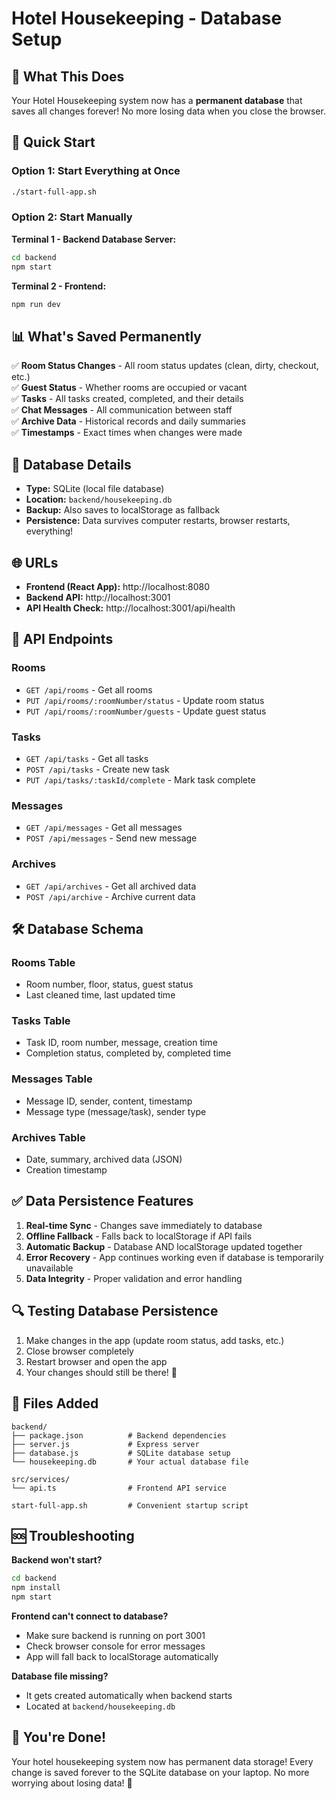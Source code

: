 # Hotel Housekeeping - Database Setup

## 🎯 What This Does

Your Hotel Housekeeping system now has a **permanent database** that saves all changes forever! No more losing data when you close the browser.

## 🚀 Quick Start

### Option 1: Start Everything at Once
```bash
./start-full-app.sh
```

### Option 2: Start Manually

**Terminal 1 - Backend Database Server:**
```bash
cd backend
npm start
```

**Terminal 2 - Frontend:**
```bash
npm run dev
```

## 📊 What's Saved Permanently

✅ **Room Status Changes** - All room status updates (clean, dirty, checkout, etc.)  
✅ **Guest Status** - Whether rooms are occupied or vacant  
✅ **Tasks** - All tasks created, completed, and their details  
✅ **Chat Messages** - All communication between staff  
✅ **Archive Data** - Historical records and daily summaries  
✅ **Timestamps** - Exact times when changes were made  

## 💾 Database Details

- **Type:** SQLite (local file database)
- **Location:** `backend/housekeeping.db`
- **Backup:** Also saves to localStorage as fallback
- **Persistence:** Data survives computer restarts, browser restarts, everything!

## 🌐 URLs

- **Frontend (React App):** http://localhost:8080
- **Backend API:** http://localhost:3001
- **API Health Check:** http://localhost:3001/api/health

## 🔧 API Endpoints

### Rooms
- `GET /api/rooms` - Get all rooms
- `PUT /api/rooms/:roomNumber/status` - Update room status
- `PUT /api/rooms/:roomNumber/guests` - Update guest status

### Tasks
- `GET /api/tasks` - Get all tasks
- `POST /api/tasks` - Create new task
- `PUT /api/tasks/:taskId/complete` - Mark task complete

### Messages
- `GET /api/messages` - Get all messages
- `POST /api/messages` - Send new message

### Archives
- `GET /api/archives` - Get all archived data
- `POST /api/archive` - Archive current data

## 🛠️ Database Schema

### Rooms Table
- Room number, floor, status, guest status
- Last cleaned time, last updated time

### Tasks Table
- Task ID, room number, message, creation time
- Completion status, completed by, completed time

### Messages Table  
- Message ID, sender, content, timestamp
- Message type (message/task), sender type

### Archives Table
- Date, summary, archived data (JSON)
- Creation timestamp

## ✅ Data Persistence Features

1. **Real-time Sync** - Changes save immediately to database
2. **Offline Fallback** - Falls back to localStorage if API fails
3. **Automatic Backup** - Database AND localStorage updated together
4. **Error Recovery** - App continues working even if database is temporarily unavailable
5. **Data Integrity** - Proper validation and error handling

## 🔍 Testing Database Persistence

1. Make changes in the app (update room status, add tasks, etc.)
2. Close browser completely
3. Restart browser and open the app
4. Your changes should still be there! 🎉

## 📁 Files Added

```
backend/
├── package.json          # Backend dependencies
├── server.js             # Express server
├── database.js           # SQLite database setup
└── housekeeping.db       # Your actual database file

src/services/
└── api.ts                # Frontend API service

start-full-app.sh         # Convenient startup script
```

## 🆘 Troubleshooting

**Backend won't start?**
```bash
cd backend
npm install
npm start
```

**Frontend can't connect to database?**
- Make sure backend is running on port 3001
- Check browser console for error messages
- App will fall back to localStorage automatically

**Database file missing?**
- It gets created automatically when backend starts
- Located at `backend/housekeeping.db`

## 🎉 You're Done!

Your hotel housekeeping system now has permanent data storage! Every change is saved forever to the SQLite database on your laptop. No more worrying about losing data! 🚀
